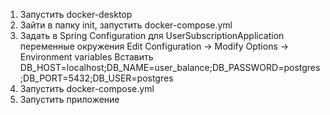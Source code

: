 1. Запустить docker-desktop
2. Зайти в папку init, запустить docker-compose.yml
3. Задать в Spring Configuration для UserSubscriptionApplication переменные окружения Edit Configuration -> Modify Options -> Environment variables 
Вставить DB_HOST=localhost;DB_NAME=user_balance;DB_PASSWORD=postgres;DB_PORT=5432;DB_USER=postgres
4. Запустить docker-compose.yml
5. Запустить приложение